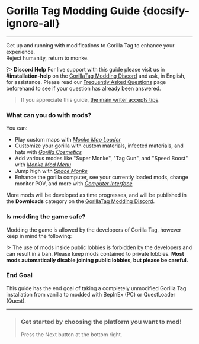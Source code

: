 # Gorilla Tag Modding Guide {docsify-ignore-all}
---
Get up and running with modifications to Gorilla Tag to enhance your experience.  
Reject humanity, return to monke.

?> **Discord Help**
For live support with this guide please visit us in **#installation-help** on the [GorillaTag Modding Discord](https://discord.gg/b2MhDBAzTv) and ask, in English, for assistance. Please read our [Frequently Asked Questions](faq) page beforehand to see if your question has already been answered.

> If you appreciate this guide, [the main writer accepts tips](https://streamelements.com/burritosoft/tip).

### What can you do with mods?

You can:
- Play custom maps with [*Monke Map Loader*](https://monkemaphub.com/)
- Customize your gorilla with custom materials, infected materials, and hats with [*Gorilla Cosmetics*](https://github.com/legoandmars/GorillaCosmetics)
- Add various modes like "Super Monke", "Tag Gun", and "Speed Boost" with [*Monke Mod Menu*](https://github.com/jeydevv/MonkeModMenu)
- Jump high with [*Space Monke*](https://github.com/legoandmars/SpaceMonke)
- Enhance the gorilla computer, see your currently loaded mods, change monitor POV, and more with [*Computer Interface*](https://github.com/ToniMacaroni/ComputerInterface)

More mods will be developed as time progresses, and will be published in the **Downloads** category on the [GorillaTag Modding Discord](https://discord.gg/b2MhDBAzTv).

### Is modding the game safe?

Modding the game is allowed by the developers of Gorilla Tag, however keep in mind the following:

!> The use of mods inside public lobbies is forbidden by the developers and can result in a ban. Please keep mods contained to private lobbies. **Most mods automatically disable joining public lobbies, but please be careful.**

### End Goal

This guide has the end goal of taking a completely unmodified Gorilla Tag installation from vanilla to modded with BepInEx (PC) or QuestLoader (Quest).

---

>
> ### Get started by choosing the platform you want to mod!
> Press the Next button at the bottom right.
>
